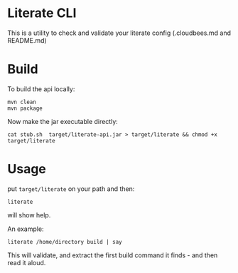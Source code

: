 # Literate CLI

 This is a utility to check and validate your literate config (.cloudbees.md and README.md)


# Build

To build the api locally:

    mvn clean
    mvn package

Now make the jar executable directly:

    cat stub.sh  target/literate-api.jar > target/literate && chmod +x target/literate
    
# Usage


put `target/literate` on your path and then:

    literate

will show help.

An example:

    literate /home/directory build | say

This will validate, and extract the first build command it finds - and then read it aloud.